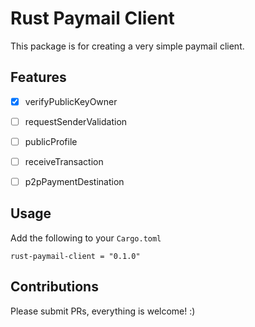# Rust Paymail Client
This package is for creating a very simple paymail client.

## Features

- [x] verifyPublicKeyOwner
- [ ] requestSenderValidation
- [ ] publicProfile
- [ ] receiveTransaction
- [ ] p2pPaymentDestination


## Usage
Add the following to your `Cargo.toml`

```
rust-paymail-client = "0.1.0"
```

## Contributions
Please submit PRs, everything is welcome! :)